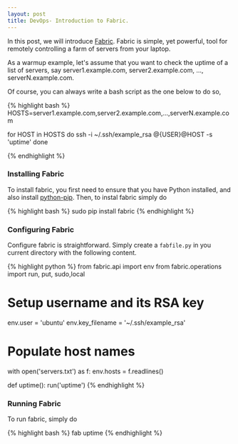 ```yaml
---
layout: post
title: DevOps- Introduction to Fabric.
---
```


In this post, we will introduce [Fabric](http://www.fabfile.org/). Fabric is simple, yet powerful, tool for remotely controlling a farm of servers from your laptop.

As a warmup example, let's assume that you want to check the uptime of a list of servers, say server1.example.com, server2.example.com, ..., serverN.example.com. 

Of course, you can always write a bash script as the one below to do so,

{% highlight bash %}
HOSTS=server1.example.com,server2.example.com,...,serverN.example.com

for HOST in HOSTS
do
    ssh -i ~/.ssh/example_rsa @{USER}@HOST -s 'uptime'
done

{% endhighlight %}



### Installing Fabric

To install fabric, you first need to ensure that you have Python installed, and also install [python-pip](https://pip.pypa.io/en/latest/installing.html). Then, to instal fabric simply do

{% highlight bash %}
sudo pip install fabric
{% endhighlight %}

### Configuring Fabric

Configure fabric is straightforward. Simply create a `fabfile.py` in you current directory with the following content.

{% highlight python %}
from fabric.api import env
from fabric.operations import run, put, sudo,local


# Setup username and its RSA key
env.user  = 'ubuntu'
env.key_filename = '~/.ssh/example_rsa'

# Populate host names 
with open('servers.txt') as f:
    env.hosts = f.readlines()

def uptime():
    run('uptime')
{% endhighlight %}

### Running Fabric

To run fabric, simply do 

{% highlight bash %}
fab uptime
{% endhighlight %}



